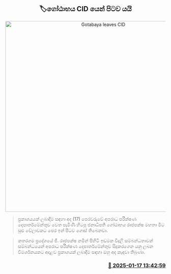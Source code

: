 <p align='center'><b><h2 align='center' title='Gotabaya leaves CID'>🏷ගෝඨාභය CID යෙන් පිටව යයි</h2></b></p>
<p align='center'><img src='https://helakuru.sgp1.cdn.digitaloceanspaces.com/esana/images/lib/gotabaya-returns.jpg' width='600' alt='Gotabaya leaves CID'></p>

> ප්‍රකාශයයක් ලබාදීම සඳහා අද (17) පෙරවරුවේ අපරාධ පරීක්ෂණ දෙපාර්තමේන්තුව වෙත පැමිණි හිටපු ජනාධිපති ගෝඨාභය රාජපක්ෂ මහතා මීට සුළු වේලාවකට පෙර ඉන් පිටව ගොස් තිබෙනවා.

> කතරගම ප්‍රදේශයේ ජී. රාජපක්ෂ නමින් පිහිටි ඉඩමක විදුලි සම්බන්ධතාවක් සම්බන්ධයෙන් අපරාධ පරීක්ෂණ දෙපාර්තමේන්තුව සිදුකරගෙන යනු ලබන විමර්ශනයකට අදාළව ප්‍රකාශයක් ලබාදීම සඳහා ඔහු අද කැඳවා තිබුණා.



<h3 align='right'><a href='https://www.helakuru.lk/esana/p/106656/'>📅 2025-01-17 13:42:59</a></h3>
